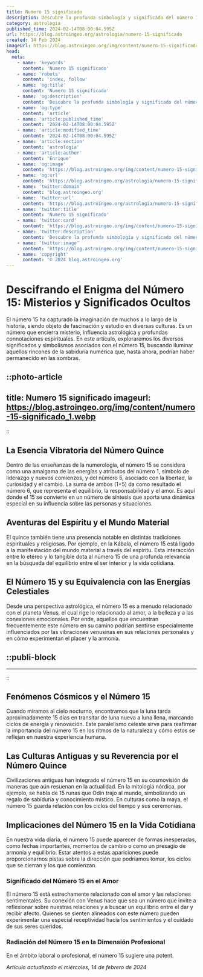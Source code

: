 ```yaml
---
title: Numero 15 significado
description: Descubre la profunda simbología y significado del número 15 en diferentes culturas y tradiciones espirituales. Aprende su influencia en la vida.
category: astrologia
published_time: 2024-02-14T08:00:04.595Z
url: https://blog.astroingeo.org/astrologia/numero-15-significado
created: 14 Feb 2024
imageUrl: https://blog.astroingeo.org/img/content/numero-15-significado_1.webp
head:
  meta:
    - name: 'keywords'
      content: 'Numero 15 significado'
    - name: 'robots'
      content: 'index, follow'
    - name: 'og:title'
      content: 'Numero 15 significado'
    - name: 'og:description'
      content: 'Descubre la profunda simbología y significado del número 15 en diferentes culturas y tradiciones espirituales. Aprende su influencia en la vida.'
    - name: 'og:type'
      content: 'article'
    - name: 'article:published_time'
      content: '2024-02-14T08:00:04.595Z'
    - name: 'article:modified_time'
      content: '2024-02-14T08:00:04.595Z'
    - name: 'article:section'
      content: 'astrologia'
    - name: 'article:author'
      content: 'Enrique'
    - name: 'og:image'
      content: 'https://blog.astroingeo.org/img/content/numero-15-significado_1.webp'
    - name: 'og:url'
      content: 'https://blog.astroingeo.org/astrologia/numero-15-significado'
    - name: 'twitter:domain'
      content: 'blog.astroingeo.org'
    - name: 'twitter:url'
      content: 'https://blog.astroingeo.org/astrologia/numero-15-significado'
    - name: 'twitter:title'
      content: 'Numero 15 significado'
    - name: 'twitter:card'
      content: 'https://blog.astroingeo.org/img/content/numero-15-significado_1.webp'
    - name: 'twitter:description'
      content: 'Descubre la profunda simbología y significado del número 15 en diferentes culturas y tradiciones espirituales. Aprende su influencia en la vida.'
    - name: 'twitter:image'
      content: 'https://blog.astroingeo.org/img/content/numero-15-significado_1.webp'
    - name: 'copyright'
      content: '© 2024 blog.astroingeo.org'
---
```

# Descifrando el Enigma del Número 15: Misterios y Significados Ocultos

El número 15 ha capturado la imaginación de muchos a lo largo de la historia, siendo objeto de fascinación y estudio en diversas culturas. Es un número que encierra misterio, influencia astrológica y profundas connotaciones espirituales. En este artículo, exploraremos los diversos significados y simbolismos asociados con el número 15, buscando iluminar aquellos rincones de la sabiduría numérica que, hasta ahora, podrían haber permanecido en las sombras.


::photo-article
---
title: Numero 15 significado
imageurl: https://blog.astroingeo.org/img/content/numero-15-significado_1.webp
---
::


## La Esencia Vibratoria del Número Quince

Dentro de las enseñanzas de la numerología, el número 15 se considera como una amalgama de las energías y atributos del número 1, símbolo de liderazgo y nuevos comienzos, y del número 5, asociado con la libertad, la curiosidad y el cambio. La suma de ambos (1+5) da como resultado el número 6, que representa el equilibrio, la responsabilidad y el amor. Es aquí donde el 15 se convierte en un número de síntesis que aporta una dinámica especial en su influencia sobre las personas y situaciones.

## Aventuras del Espíritu y el Mundo Material 

El quince también tiene una presencia notable en distintas tradiciones espirituales y religiosas. Por ejemplo, en la Kábala, el número 15 está ligado a la manifestación del mundo material a través del espíritu. Esta interacción entre lo etéreo y lo tangible dota al número 15 de una profunda relevancia en la búsqueda del equilibrio entre el ser interior y la vida cotidiana.

## El Número 15 y su Equivalencia con las Energías Celestiales

Desde una perspectiva astrológica, el número 15 es a menudo relacionado con el planeta Venus, el cual rige lo relacionado al amor, a la belleza y a las conexiones emocionales. Por ende, aquellos que encuentran frecuentemente este número en su camino podrían sentirse especialmente influenciados por las vibraciones venusinas en sus relaciones personales y en cómo experimentan el placer y la armonía.


  ::publi-block
  ---
  ---
  ::
  
  
## Fenómenos Cósmicos y el Número 15

Cuando miramos al cielo nocturno, encontramos que la luna tarda aproximadamente 15 días en transitar de luna nueva a luna llena, marcando ciclos de energía y renovación. Este paralelismo celeste sirve para reafirmar la importancia del número 15 en los ritmos de la naturaleza y cómo estos se reflejan en nuestra experiencia humana.

## Las Culturas Antiguas y su Reverencia por el Número Quince

Civilizaciones antiguas han integrado el número 15 en su cosmovisión de maneras que aún resuenan en la actualidad. En la mitología nórdica, por ejemplo, se habla de 15 runas que Odin trajo al mundo, simbolizando un regalo de sabiduría y conocimiento místico. En culturas como la maya, el número 15 guarda relación con los ciclos del tiempo y sus ceremonias.

## Implicaciones del Número 15 en la Vida Cotidiana

En nuestra vida diaria, el número 15 puede aparecer de formas inesperadas, como fechas importantes, momentos de cambio o como un presagio de armonía y equilibrio. Estar atentos a estas apariciones puede proporcionarnos pistas sobre la dirección que podríamos tomar, los ciclos que se cierran y los que comienzan.

### Significado del Número 15 en el Amor

El número 15 está estrechamente relacionado con el amor y las relaciones sentimentales. Su conexión con Venus hace que sea un número que invite a reflexionar sobre nuestras relaciones y a buscar un equilibrio entre el dar y recibir afecto. Quienes se sienten alineados con este número pueden experimentar una especial receptividad hacia los sentimientos y el cuidado de sus seres queridos.

### Radiación del Número 15 en la Dimensión Profesional

En el ámbito laboral o profesional, el número 15 sugiere una potent.

_Artículo actualizado el miércoles, 14 de febrero de 2024_